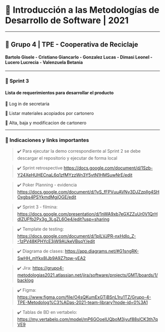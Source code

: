 # :pencil: Introducción a las Metodologías de Desarrollo de Software | 2021
___________
## :bust_in_silhouette: Grupo 4 | TPE - Cooperativa de Reciclaje

#### Bartolo Gisele - Cristiano Giancarlo - Gonzalez Lucas  - Dimasi Leonel -  Lucero Lucrecia - Valenzuela Betania
___________
###  :dart: Sprint 3 

#### Lista de requerimientos para desarrollar el producto

:small_blue_diamond: Log in de secretaria

:small_blue_diamond:  Listar materiales acopiados por cartonero

:small_blue_diamond:  Alta, baja y modificacion de cartonero
_____________________________
### :link: Indicaciones y links importantes

>  :heavy_check_mark: Para ejecutar la demo correspondiente al Sprint 2 se debe descargar el repositorio y ejecutar de forma local

> :heavy_check_mark: Sprint retrospective https://docs.google.com/document/d/1Szb-Y24XeHUHECnaL6q1zfMYzzWn3Y5vtN1HMSuwNrE/edit

> :heavy_check_mark: Poker Planning - evidencia https://docs.google.com/document/d/1yS_fFPVuuAVNy3DJZzpllg4SHOxgbs4PSYkmdMgjOGE/edit

> :heavy_check_mark: Sprint 3 - filmina: https://docs.google.com/presentation/d/1nWA9xb7eGXZZuUr0V1QrHdIZUFfb2Px3g_3LgZL6Oe4/edit?usp=sharing

> :heavy_check_mark: Template de testing:  https://docs.google.com/document/d/1pILVJPR-nxHdIo_Z--1zPV48KPHYcE3jW9AUkeVBsqY/edit 

> :heavy_check_mark: Diagrama de clases: https://app.diagrams.net/#G1sngRK-SwHH_mYkx8IJb9A9Z7tqw-yEA2

> :heavy_check_mark: Jira:  https://grupo4-metodologias2021.atlassian.net/jira/software/projects/GMT/boards/1/backlog

> :heavy_check_mark: Figma: https://www.figma.com/file/O4sQKumExGTjBSnL1ru1TZ/Grupo-4-TPE-Metodolog%C3%ADas-2021-team-library?node-id=0%3A1

> :heavy_check_mark: Tablas de BD en vertabelo: https://my.vertabelo.com/model/mP6GOoeIUQboM3iyuf88slCK3th7qVE9
